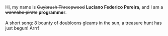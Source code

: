 Hi, my name is ~~Guybrush Threepwood~~ **Luciano Federico Pereira**, and I am a ~~wannabe pirate~~ **programmer**.<br><br>A short song: 8 bounty of doubloons gleams in the sun, a treasure hunt has just begun! Arrr!
